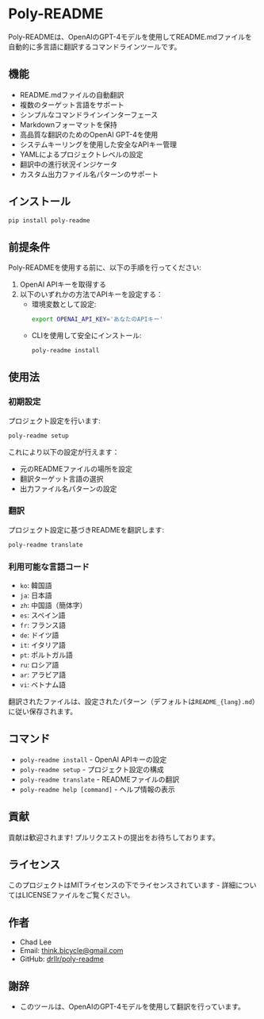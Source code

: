 # Poly-README

Poly-READMEは、OpenAIのGPT-4モデルを使用してREADME.mdファイルを自動的に多言語に翻訳するコマンドラインツールです。

## 機能

- README.mdファイルの自動翻訳
- 複数のターゲット言語をサポート
- シンプルなコマンドラインインターフェース
- Markdownフォーマットを保持
- 高品質な翻訳のためのOpenAI GPT-4を使用
- システムキーリングを使用した安全なAPIキー管理
- YAMLによるプロジェクトレベルの設定
- 翻訳中の進行状況インジケータ
- カスタム出力ファイル名パターンのサポート

## インストール

```bash
pip install poly-readme
```

## 前提条件

Poly-READMEを使用する前に、以下の手順を行ってください:

1. OpenAI APIキーを取得する
2. 以下のいずれかの方法でAPIキーを設定する：
   - 環境変数として設定:
     ```bash
     export OPENAI_API_KEY='あなたのAPIキー'
     ```
   - CLIを使用して安全にインストール:
     ```bash
     poly-readme install
     ```

## 使用法

### 初期設定

プロジェクト設定を行います:

```bash
poly-readme setup
```

これにより以下の設定が行えます：

- 元のREADMEファイルの場所を設定
- 翻訳ターゲット言語の選択
- 出力ファイル名パターンの設定

### 翻訳

プロジェクト設定に基づきREADMEを翻訳します:

```bash
poly-readme translate
```

### 利用可能な言語コード

- `ko`: 韓国語
- `ja`: 日本語
- `zh`: 中国語（簡体字）
- `es`: スペイン語
- `fr`: フランス語
- `de`: ドイツ語
- `it`: イタリア語
- `pt`: ポルトガル語
- `ru`: ロシア語
- `ar`: アラビア語
- `vi`: ベトナム語

翻訳されたファイルは、設定されたパターン（デフォルトは`README_{lang}.md`）に従い保存されます。

## コマンド

- `poly-readme install` - OpenAI APIキーの設定
- `poly-readme setup` - プロジェクト設定の構成
- `poly-readme translate` - READMEファイルの翻訳
- `poly-readme help [command]` - ヘルプ情報の表示

## 貢献

貢献は歓迎されます! プルリクエストの提出をお待ちしております。

## ライセンス

このプロジェクトはMITライセンスの下でライセンスされています - 詳細についてはLICENSEファイルをご覧ください。

## 作者

- Chad Lee
- Email: think.bicycle@gmail.com
- GitHub: [drllr/poly-readme](https://github.com/drllr/poly-readme)

## 謝辞

- このツールは、OpenAIのGPT-4モデルを使用して翻訳を行っています。